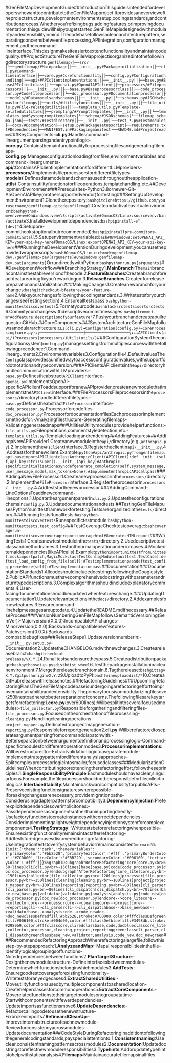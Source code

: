 #GenFileMapDevelopmentGuide##IntroductionThisguideisintendedfordeveloperswhowanttocontributetotheGenFileMapproject.Itprovidesanoverviewoftheprojectstructure,developmentenvironmentsetup,codingstandards,andcontributionprocess.Whetheryou'refixingbugs,addingfeatures,orimprovingdocumentation,thisguidewillhelpyougetstarted.GenFileMapisdesignedwithmodularityandextensibilityinmind.Thecodebasefollowsacleanarchitecturepattern,separatingconcernsbetweenfileprocessing,APIintegration,configurationmanagement,andthecommand-lineinterface.Thisdesignmakesiteasiertoextendfunctionalityandmaintaincodequality.##ProjectStructureTheGenFileMapprojectisorganizedintothefollowingdirectorystructure:```genfilemap/├──src/│└──genfilemap/#Mainpackage│├──__init__.py#Packageinitialization│├──cli.py#Command-lineinterface│├──core.py#Corefunctionality│├──config.py#Configurationhandling│├──api/#APIclientimplementations││├──__init__.py││├──base.py#BaseAPIclientclass││└──openai.py#OpenAIAPIclient│├──processors/#Fileprocessors││├──__init__.py││├──base.py#Baseprocessorclass││├──code_processor.py#Codefileprocessor││└──doc_processor.py#Documentationprocessor│├──models/#Datamodelsandschemas││├──__init__.py││└──schemas.py#JSONschemasforfilemaps│├──utils/#Utilityfunctions││├──__init__.py││├──file_utils.py#File-relatedutilities││└──template_utils.py#Template-relatedutilities│├──prompting/#Prompttemplates││├──__init__.py││└──templates.py#Systemprompttemplates│└──schema/#JSONschemas│└──filemap_schema.json├──tests/#Testdirectory│├──__init__.py│└──test_*.py#Testmodules├──docs/#Documentation├──setup.py#Packagesetupscript├──requirements.txt#Dependencies├──MANIFEST.in#Packagingmanifest└──README.md#Projectreadme```###KeyComponents-**cli.py**:Handlescommand-lineargumentparsingandentrypointlogic-**core.py**:Containsthemainfunctionalityforprocessingfilesandgeneratingfilemaps-**config.py**:Managesconfigurationloadingfromfiles,environmentvariables,andcommand-linearguments-**api/**:ContainsAPIclientimplementationsfordifferentLLMproviders-**processors/**:Implementsfileprocessorsfordifferentfiletypes-**models/**:Definesdatamodelsandschemasusedthroughouttheapplication-**utils/**:Containsutilityfunctionsforfileoperations,templatehandling,etc.##DevelopmentEnvironment###Prerequisites-Python3.8ornewer-Git-AnOpenAIAPIkey(orothersupportedvendor)fortesting###SettingUpDevelopmentEnvironment1.Clonetherepository:```bashgitclonehttps://github.com/yourusername/genfilemap.gitcdgenfilemap```2.Createandactivateavirtualenvironment:```bashpython-mvenvvenv#OnWindows:venv\Scripts\activate#OnmacOS/Linux:sourcevenv/bin/activate```3.Installdevelopmentdependencies:```bashpipinstall-e".[dev]"```4.Setuppre-commithooks(optionalbutrecommended):```bashpipinstallpre-commitpre-commitinstall```5.Setupenvironmentvariables:```bash#OnWindows:setOPENAI_API_KEY=your-api-key-here#OnmacOS/Linux:exportOPENAI_API_KEY=your-api-key-here```###RunningtheDevelopmentVersionDuringdevelopment,youcanusetheprovidedwrapperscripts:```bash#OnmacOS/Linux:chmod+xgenfilemap-dev./genfilemap-dev[arguments]#OnWindows:genfilemap-dev.bat[arguments]```OrrundirectlywithPython:```bashpythonrun.py[arguments]```##DevelopmentWorkflow###BranchingStrategy1.**MainBranch**:The`main`branchcontainsthestableversionofthecode.2.**FeatureBranches**:Createabranchforeachfeatureorbugfixyou'reworkingon.3.**ReleaseBranches**:Createdforreleasepreparationandstabilization.###MakingChanges1.Createanewbranchforyourchanges:```bashgitcheckout-bfeature/your-feature-name```2.Makeyourchangesfollowingthecodingstandards.3.Writetestsforyourchanges(seeTestingsection).4.Ensurealltestspass:```bashpython-munittestdiscovertests```5.Formatyourcode:```bashblacksrctestsisortsrctests```6.Commityourchangeswithdescriptivecommitmessages:```bashgitcommit-m"Addfeature:descriptionofyourfeature"```7.PushyourbranchandcreateapullrequestonGitHub.##CoreComponents###SystemArchitectureGenFileMapfollowsamodulararchitecture:```CLI(cli.py)→Configuration(config.py)→CoreProcessing(core.py)↓┌───────────────────┼───────────────────┐↓↓↓APIClients(api/)Processors(processors/)Utils(utils/)```###ConfigurationSystemTheconfigurationsystem(`config.py`)managessettingsfrommultiplesourceswiththefollowingprecedence:1.Command-linearguments2.Environmentvariables3.Configurationfile4.DefaultvaluesThe`Config`classprovidesaunifiedwaytoaccessconfigurationvalues,withsupportfordotnotationandtypeconversion.###APIClientsAPIclientsinthe`api/`directoryhandlecommunicationwithLLMproviders:-`base.py`:Definestheabstract`APIClient`interface-`openai.py`:ImplementsOpenAI-specificAPIclientToaddsupportforanewAPIprovider,createanewmodulethatimplementsthe`APIClient`interface.###FileProcessorsFileprocessorsinthe`processors/`directoryhandledifferentfiletypes:-`base.py`:Definestheabstract`FileProcessor`interface-`code_processor.py`:Processorforcodefiles-`doc_processor.py`:ProcessorfordocumentationfilesEachprocessorimplementsmethodsfor:-Analyzingfilestructure-Generatingfilemaps-Validatinggeneratedmaps###UtilitiesUtilitymodulesprovidehelperfunctions:-`file_utils.py`:Fileoperations,commentstyledetection,etc.-`template_utils.py`:Templateloadingandrendering##AddingFeatures###AddingaNewAPIProvider1.Createanewmoduleinthe`api/`directory(e.g.,`anthropic.py`).2.Implementthe`APIClient`interface.3.Registertheclientin`api/__init__.py`.4.Addtestsforthenewclient.Example:```python#api/anthropic.pyfromgenfilemap.api.baseimportAPIClientclassAnthropicClient(APIClient):def__init__(self,api_key:str):super().__init__(api_key)#Anthropic-specificinitializationasyncdefgenerate_completion(self,system_message,user_message,model,max_tokens=None):#ImplementAnthropicAPIcallpass```###AddingaNewFileProcessor1.Createanewprocessorinthe`processors/`directory.2.Implementthe`FileProcessor`interface.3.Registertheprocessorin`processors/__init__.py`.4.Addtestsforthenewprocessor.###AddingCommand-LineOptionsToaddnewcommand-lineoptions:1.Updatetheargumentparserin`cli.py`.2.Updatetheconfigurationschemain`config.py`.3.Updatedocumentationandtests.##TestingGenFileMapusesPython'sunittestframeworkfortesting.Testsareorganizedinthe`tests/`directory.###RunningTestsRunalltests:```bashpython-munittestdiscovertests```Runaspecifictestmodule:```bashpython-munittesttests.test_config```###TestCoverageChecktestcoverage:```bashcoveragerun-munittestdiscovercoveragereportcoveragehtml#GeneratesHTMLreport```###WritingTests1.Createanewtestmoduleinthe`tests/`directory.2.Usedescriptivetestclassandmethodnames.3.Testbothnormaloperationanderrorcases.4.Mockexternaldependencies(likeAPIcalls).Example:```pythonimportunittestfromunittest.mockimportpatch,MagicMockclassTestConfigModule(unittest.TestCase):deftest_load_config_from_file(self):#Testimplementationpassdeftest_config_precedence(self):#Testimplementationpass```##Documentation###DocumentationStandards1.AllcodeshouldincludedocstringsfollowingtheGooglestyle.2.PublicAPIfunctionsmusthavecomprehensivedocstringswithparameterandreturntypedescriptions.3.Complexalgorithmsshouldincludeexplanatorycomments.4.User-facingdocumentationshouldbeupdatedwhenfeatureschange.###UpdatingDocumentation1.Updaterelevantsectionsinthe`docs/`directory.2.Addexamplesfornewfeatures.3.Ensurecommand-linehelpmessagesareuptodate.4.UpdatetheREADME.mdifnecessary.##ReleaseProcess###VersionNumberingGenFileMapfollowsSemanticVersioning(SemVer):-Majorversion(X.0.0):IncompatibleAPIchanges-Minorversion(0.X.0):Backwards-compatiblenewfeatures-Patchversion(0.0.X):Backwards-compatiblebugfixes###ReleaseSteps1.Updateversionnumberin:-`__init__.py`-`setup.py`-Documentation2.UpdatetheCHANGELOG.mdwithnewchanges.3.Createareleasebranch:```bashgitcheckout-brelease/vX.Y.Z```4.Runalltestsandensuretheypass.5.Createadistributionpackage:```bashpythonsetup.pysdistbdist_wheel```6.Testthepackageinstallationinacleanenvironment.7.Mergethereleasebranchtomain.8.Tagtherelease:```bashgittagvX.Y.ZgitpushoriginvX.Y.Z```9.UploadtoPyPI:```bashtwineuploaddist/*```10.CreateaGitHubreleasewithreleasenotes.##RefactoringGuidelines###UpcomingRefactoringPlansTheGenFileMapcodebaseisundergoingarefactoringefforttoimprovemaintainabilityandextensibility.Theprimaryfocusisonmodularizingfilesover250linestoadheretobetterseparationofconcerns.Thefollowingfilesarekeytargetsforrefactoring:1.**core.py**(over600lines):Willbesplitintoseveralfocusedmodules:-`file_collector.py`:Responsibleforgatheringandfilteringfiles-`file_processor.py`:Focusedontheorchestrationoffileprocessing-`cleaning.py`:Handlingcleaningoperations-`project_mapper.py`:Dedicatedtoprojectmapgeneration-`reporting.py`:Responsibleforreportgeneration2.**cli.py**:Willberefactoredtoseparateargumentparsingfromcommanddispatchwith:-Betterseparationbetweenargumentdefinitionandprocessinglogic-Command-specificmodulesfordifferentoperationmodes3.**Processorimplementations**:Willberestructuredto:-Extractvalidationlogictoaseparatemodule-Implementstrategypatternfordifferentanalysisapproaches-Splitcomplexprocessorlogicintosmaller,focusedclasses###ModularizationGuidelinesWhencontributingtoorextendingtherefactoringeffort,followtheseprinciples:1.**SingleResponsibilityPrinciple**:Eachmoduleshouldhaveaclear,singularfocus.Forexample,thefileprocessorshouldnotberesponsibleforfilecollectionlogic.2.**InterfaceStability**:MaintainbackwardcompatibilityforpublicAPIs:-Preserveexistingfunctionsignatureswherepossible-Ifbreakingchangesarenecessary,providemigrationpaths-Considerusingadapterpatternsforcompatibility3.**DependencyInjection**:Preferexplicitdependenciesoverimplicitones:-Passdependenciesasargumentsratherthanimportingdirectly-Usefactoryfunctionstocreateinstanceswithcorrectdependencies-Considerimplementingalightweightdependencyinjectionsystemforcomplexcomponents4.**TestingStrategy**:-Writetestsbeforerefactoringwhenpossible-Ensureexistingfunctionalityremainsintactafterrefactoring-Addtestsforedgecasesdiscoveredduringrefactoring-Useintegrationteststoverifysystembehaviorremainsconsistent```mermaid%%{init:{'theme':'dark','themeVariables':{'primaryColor':'#bb2528','primaryTextColor':'#fff','primaryBorderColor':'#7C0000','lineColor':'#F8B229','secondaryColor':'#006100','tertiaryColor':'#fff'}}}%%graphTDsubgraph"BeforeRefactoring"core[core.py<br>650+lines]cli[cli.py<br>~150lines]base[base.py]code[code_processor.py]doc[doc_processor.py]endsubgraph"AfterRefactoring"core_lite[core.py<br>~150lines]collector[file_collector.py<br>~120lines]processor[file_processor.py<br>~150lines]cleaning[cleaning.py<br>~100lines]project[project_mapper.py<br>~100lines]reporting[reporting.py<br>~80lines]cli_parser[cli_parser.py<br>~80lines]cli_dispatch[cli_dispatch.py<br>~70lines]base_new[base.py]validator[validator.py]analysis[analysis.py]code_new[code_processor.py]doc_new[doc_processor.py]endcore-->core_litecore-->collectorcore-->processorcore-->cleaningcore-->projectcore-->reportingcli-->cli_parsercli-->cli_dispatchbase-->base_newbase-->validatorbase-->analysiscode-->code_newdoc-->doc_newclassDefredfill:#bb2528,stroke:#7C0000,color:#fffclassDefgreenfill:#006100,stroke:#004d00,color:#fffclassDefbluefill:#3498db,stroke:#2980b9,color:#fffclasscore,cliredclassbase,code,docblueclasscore_lite,collector,processor,cleaning,project,reportinggreenclasscli_parser,cli_dispatchgreenclassbase_new,validator,analysis,code_new,doc_newgreen```###RecommendedRefactoringApproachWhenrefactoringalargefile,followthisstep-by-stepapproach:1.**AnalyzeandMap**:-Mapallresponsibilitiesinthefile-Identifylogicalgroupingsoffunctions-Notedependenciesbetweenfunctions2.**PlanTargetStructure**:-Designthenewmodulestructure-Defineinterfacesbetweenmodules-Determinewhichfunctionsbelonginwhichmodules3.**AddTests**:-Ensuregoodtestcoverageforexistingfunctionality-Writetestsforanyedgecases4.**ExtractSharedUtilities**:-Moveutilityfunctionsusedbymultiplecomponentstoasharedlocation-Createhelperclassesforcommonoperations5.**ExtractCoreComponents**:-Moverelatedfunctionstotheirtargetmodulesonegroupatatime-Startwithcomponentswithfewerdependencies-Updateimportsasfunctionsmove6.**UpdateDependencies**:-Refactorcallingcodetousethenewstructure-Fixbrokenimports7.**RefineandCleanUp**:-Improveinternalstructureofeachnewmodule-Reviewforconsistencyacrossmodules-Updatedocumentation###CodeStyleDuringRefactoringInadditiontofollowingthegeneralcodingstandards,payspecialattentionto:1.**Consistentnaming**:Useclear,consistentnamingpatternsacrossmodules2.**Documentation**:Updatedocstringstoreflectnewmoduleresponsibilities3.**Typehints**:Addorupdatetypehintstohelpwithstaticanalysis4.**Filemaps**:Maintainaccuratefilemapsinallfiles